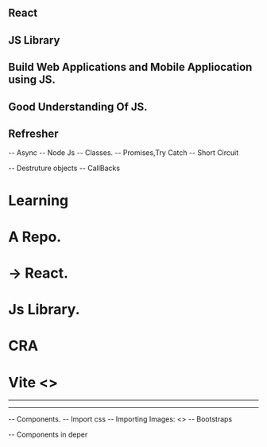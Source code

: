 ## React

## JS Library

## Build Web Applications and Mobile Appliocation using JS.

## Good Understanding Of JS.

## Refresher

-- Async
-- Node Js
-- Classes.
-- Promises,Try Catch
-- Short Circuit

-- Destruture objects
-- CallBacks

# Learning

# A Repo.

# -> React.

# Js Library.

# CRA <Create React APP>

# Vite <>

----

----

-- Components.
-- Import css
-- Importing Images: <>
-- Bootstraps

-- Components in deper


